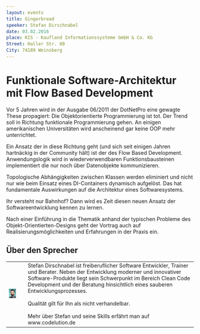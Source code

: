 ```yaml
---
layout: events
title: Gingerbread
speeker: Stefan Dirschnabel
date: 03.02.2016
place: KIS - Kaufland Informationssysteme GmbH & Co. KG
Street: Haller Str. 60
City: 74189 Weinsberg
---
```


# Funktionale Software-Architektur mit Flow Based Development

Vor 5 Jahren wird in der Ausgabe 06/2011 der DotNetPro eine gewagte These propagiert: Die Objektorientierte Programmierung ist tot. 
Der Trend soll in Richtung funktionale Programmierung gehen. An einigen amerikanischen Universitäten wird anscheinend gar keine OOP
mehr unterrichtet.


Ein Ansatz der in diese Richtung geht (und sich seit einigen Jahren hartnäckig in der Community hält) ist der des Flow Based Development. 
Anwendungslogik wird in wiederverwendbaren Funktionsbausteinen implementiert die nur noch über Datenobjekte kommunizieren.


Topologische Abhängigkeiten zwischen Klassen werden eliminiert und nicht nur wie beim Einsatz eines DI-Containers dynamisch aufgelöst. 
Das hat fundamentale Auswirkungen auf die Architektur eines Softwaresystems. 


Ihr versteht nur Bahnhof? Dann wird es Zeit diesen neuen Ansatz der Softwareentwicklung kennen zu lernen.


Nach einer Einführung in die Thematik anhand der typischen Probleme des Objekt-Orientierten-Designs geht der Vortrag auch auf 
Realisierungsmöglichkeiten und Erfahrungen in der Praxis ein. 


## Über den Sprecher
<table style="border: none;"><tr><td style="border: none;">
<img src="https://raw.githubusercontent.com/hn-dotnet/hn-dotnet.github.io/master/content/images/818f21c5-68d0-4a3c-8c16-149a1cfe9b73_stefan-dirschnabel.jpg" style="max-height:150px;">
</td><td style="border: none; padding-left: 25px;">
Stefan Dirschnabel ist freiberuflicher Software Entwickler, Trainer und Berater. 
Neben der Entwicklung moderner und innovativer Software-Produkte liegt sein Schwerpunkt im Bereich Clean Code Development und der Beratung hinsichtlich eines sauberen Entwicklungsprozesses.
<br /><br />
Qualität gilt für Ihn als nicht verhandelbar.
<br /><br />
Mehr über Stefan und seine Skills erfährt man auf www.codelution.de 
</td></tr></table>
